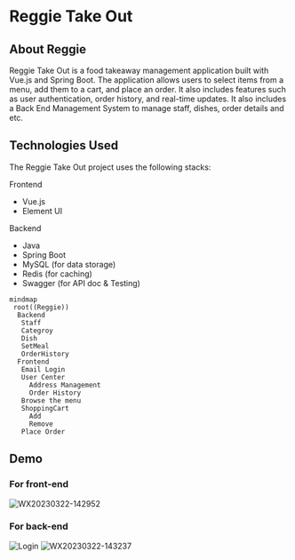 # Reggie Take Out

## About Reggie
Reggie Take Out is a food takeaway management application built with Vue.js and Spring Boot. 
The application allows users to select items from a menu, add them to a cart, and place an order. 
It also includes features such as user authentication, order history, and real-time updates.
It also includes a Back End Management System to manage staff, dishes, order details and etc.

## Technologies Used

The Reggie Take Out project uses the following stacks:

Frontend
 - Vue.js
 - Element UI

Backend
 - Java
 - Spring Boot
 - MySQL (for data storage)
 - Redis (for caching)
 - Swagger (for API doc & Testing)
 
```mermaid
mindmap
 root((Reggie))
  Backend
   Staff
   Categroy
   Dish
   SetMeal
   OrderHistory
  Frontend
   Email Login
   User Center
     Address Management
     Order History
   Browse the menu
   ShoppingCart
     Add
     Remove
   Place Order
```


## Demo

### For front-end
![WX20230322-142952](https://user-images.githubusercontent.com/105506874/226920744-8461edfe-0937-46c5-977e-862183dba33b.png)

### For back-end
![Login](https://user-images.githubusercontent.com/105506874/226922377-902b9d11-2af2-4277-8eac-f3c232a2b56d.png)
![WX20230322-143237](https://user-images.githubusercontent.com/105506874/226921347-22c1eb5a-195f-4c85-a436-b861ca418e96.png)



